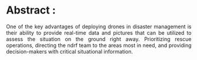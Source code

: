 <html lang="en">
<head>
    <meta charset="UTF-8">
    <meta name="viewport" content="width=device-width, initial-scale=1.0">
    <title>Justify Paragraph</title>
    <style>
        .justify-text {
            text-align: justify;
        }
    </style>
</head>
<body>
    <h1>Abstract : </h1>
    <p class="justify-text">
      One of the key advantages of deploying drones in disaster management is their ability to provide real-time data and pictures that can be utilized to assess the situation on the ground right away. Prioritizing rescue operations,
      directing the ndrf team to the areas most in need, and providing decision-makers with critical situational information.
    </p>
</body>
</html>
